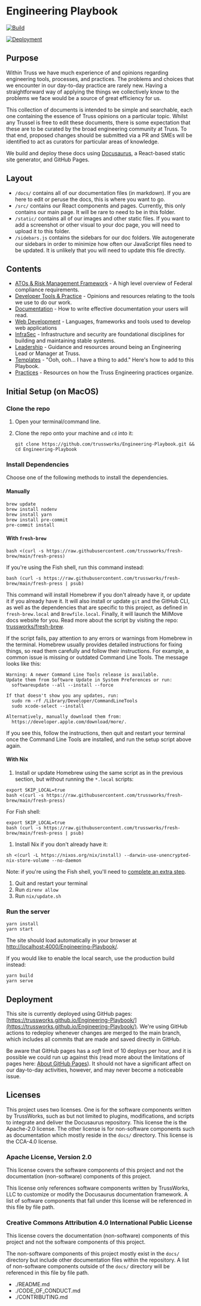 # Engineering Playbook

[![Build](https://github.com/TrussWorks/Engineering-Playbook/actions/workflows/pre_commit.yaml/badge.svg)](https://github.com/TrussWorks/Engineering-Playbook/actions/workflows/pre_commit.yaml)

[![Deployment](https://github.com/TrussWorks/Engineering-Playbook/actions/workflows/deploy.yaml/badge.svg)](https://github.com/TrussWorks/Engineering-Playbook/actions/workflows/deploy.yaml)

## Purpose

Within Truss we have much experience of and opinions regarding engineering tools, processes, and practices. The problems and choices that we encounter in our day-to-day practice are rarely new. Having a straightforward way of applying the things we collectively know to the problems we face would be a source of great efficiency for us.

This collection of documents is intended to be simple and searchable, each one containing the essence of Truss opinions on a particular topic. Whilst any Trussel is free to edit these documents, there is some expectation that these are to be curated by the broad engineering community at Truss. To that end, proposed changes should be submitted via a PR and SMEs will be identified to act as curators for particular areas of knowledge.

We build and deploy these docs using [Docusaurus](https://docusaurus.io/), a React-based static site generator, and GitHub Pages.

## Layout

- `/docs/` contains all of our documentation files (in markdown). If you are here to edit or peruse the docs, this is where you want to go.
- `/src/` contains our React components and pages. Currently, this only contains our main page. It will be rare to need to be in this folder.
- `/static/` contains all of our images and other static files. If you want to add a screenshot or other visual to your doc page, you will need to upload it to this folder.
- `/sidebars.js` contains the sidebars for our doc folders. We autogenerate our sidebars in order to minimize how often our JavaScript files need to be updated. It is unlikely that you will need to update this file directly.

## Contents

- [ATOs & Risk Management Framework](./compliance/README.md) - A high level overview of Federal compliance requirements.
- [Developer Tools & Practice](./developing/README.md) - Opinions and resources relating to the tools we use to do our work.
- [Documentation](./documentation/README.md) - How to write effective documentation your users will read.
- [Web Development](./web/README.md) - Languages, frameworks and tools used to develop web applications
- [InfraSec](./infrasec/README.md) - Infrastructure and security are foundational disciplines for building and maintaining stable systems.
- [Leadership](./leadership/README.md) - Guidance and resources around being an Engineering Lead or Manager at Truss.
- [Templates](./templates/README.md) - "Ooh, ooh... I have a thing to add." Here's how to add to this Playbook.
- [Practices](./practices/README.md) - Resources on how the Truss Engineering practices organize.

## Initial Setup (on MacOS)

### Clone the repo

1. Open your terminal/command line.

1. Clone the repo onto your machine and `cd` into it:

   ```
   git clone https://github.com/trussworks/Engineering-Playbook.git && cd Engineering-Playbook
   ```

### Install Dependencies

Choose one of the following methods to install the dependencies.

#### Manually

```
brew update
brew install nodenv
brew install yarn
brew install pre-commit
pre-commit install
```

#### With `fresh-brew`

```shell
bash <(curl -s https://raw.githubusercontent.com/trussworks/fresh-brew/main/fresh-press)
```

If you're using the Fish shell, run this command instead:

```shell
bash (curl -s https://raw.githubusercontent.com/trussworks/fresh-brew/main/fresh-press | psub)
```

This command will install Homebrew if you don't already have it, or update it
if you already have it. It will also install or update `git` and the GitHub CLI,
as well as the dependencies that are specific to this project, as defined in
`fresh-brew.local` and `Brewfile.local`. Finally, it will launch the MilMove docs
website for you. Read more about the script by visiting the repo:
[trussworks/fresh-brew](https://github.com/trussworks/fresh-brew).

If the script fails, pay attention to any errors or warnings from Homebrew in
the terminal. Homebrew usually provides detailed instructions for fixing things,
so read them carefully and follow their instructions. For example, a common issue
is missing or outdated Command Line Tools. The message looks like this:

```
Warning: A newer Command Line Tools release is available.
Update them from Software Update in System Preferences or run:
  softwareupdate --all --install --force

If that doesn't show you any updates, run:
  sudo rm -rf /Library/Developer/CommandLineTools
  sudo xcode-select --install

Alternatively, manually download them from:
  https://developer.apple.com/download/more/.
```

If you see this, follow the instructions, then quit and restart your terminal
once the Command Line Tools are installed, and run the setup script above again.

#### With Nix

1. Install or update Homebrew using the same script as in the previous section,
   but without running the `*.local` scripts:

```shell
export SKIP_LOCAL=true
bash <(curl -s https://raw.githubusercontent.com/trussworks/fresh-brew/main/fresh-press)
```

For Fish shell:

```shell
export SKIP_LOCAL=true
bash (curl -s https://raw.githubusercontent.com/trussworks/fresh-brew/main/fresh-press | psub)
```

1. Install Nix if you don't already have it:

```
sh <(curl -L https://nixos.org/nix/install) --darwin-use-unencrypted-nix-store-volume --no-daemon
```

Note: if you're using the Fish shell, you'll need to [complete an extra step](https://github.com/trussworks/Engineering-Playbook/tree/main/developing/nix#extra-setup-only-fish-shell-users).

1. Quit and restart your terminal
1. Run `direnv allow`
1. Run `nix/update.sh`

### Run the server

```
yarn install
yarn start
```

The site should load automatically in your browser at
[http://localhost:4000/Engineering-Playbook/](http://localhost:4000/Engineering-Playbook/).

If you would like to enable the local search, use the production build instead:

```
yarn build
yarn serve
```

## Deployment

This site is currently deployed using GitHub pages: [https://trussworks.github.io/Engineering-Playbook/](https://trussworks.github.io/Engineering-Playbook/). We're using GitHub actions to redeploy whenever changes are merged to the main branch, which includes all commits that are made and saved directly in GitHub.

Be aware that GitHub pages has a _soft_ limit of 10 deploys per hour, and it is possible we could run up against this (read more about the limitations of pages here: [About GitHub Pages](https://docs.github.com/en/pages/getting-started-with-github-pages/about-github-pages#usage-limits)). It should not have a significant affect on our day-to-day activities, however, and may never become a noticeable issue.

## Licenses

This project uses two licenses. One is for the software components written by
TrussWorks, such as but not limited to plugins, modifications, and scripts to
integrate and deliver the Docusaurus repository. This license the is the
Apache-2.0 license. The other license is for non-software components such as
documentation which mostly reside in the `docs/` directory. This license is the
CCA-4.0 license.

### Apache License, Version 2.0

This license covers the software components of this project and not the
documentation (non-software) components of this project.

This license only references software components written by TrussWorks, LLC to
customize or modify the Docusaurus documentation framework. A list of software
components that fall under this license will be referenced in this file by file
path.

### Creative Commons Attribution 4.0 International Public License

This license covers the documentation (non-software) components of this project
and not the software components of this project.

The non-software components of this project mostly exist in the `docs/`
directory but include other documentation files within the repository. A list of
non-software components outside of the `docs/` directory will be referenced in
this file by file path.

- ./README.md
- ./CODE_OF_CONDUCT.md
- ./CONTRIBUTING.md
